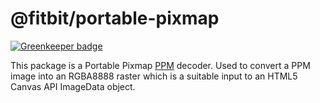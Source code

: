 @fitbit/portable-pixmap
===============

[![Greenkeeper badge](https://badges.greenkeeper.io/Fitbit/portable-pixmap.svg)](https://greenkeeper.io/)

This package is a Portable Pixmap [PPM](http://netpbm.sourceforge.net/doc/ppm.html) decoder. Used to convert a PPM image into an RGBA8888 raster which is a suitable input to an HTML5 Canvas API ImageData object.

